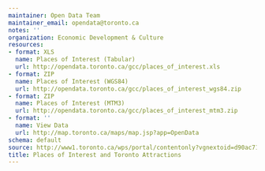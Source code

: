 ```yaml
---
maintainer: Open Data Team
maintainer_email: opendata@toronto.ca
notes: ''
organization: Economic Development & Culture
resources:
- format: XLS
  name: Places of Interest (Tabular)
  url: http://opendata.toronto.ca/gcc/places_of_interest.xls
- format: ZIP
  name: Places of Interest (WGS84)
  url: http://opendata.toronto.ca/gcc/places_of_interest_wgs84.zip
- format: ZIP
  name: Places of Interest (MTM3)
  url: http://opendata.toronto.ca/gcc/places_of_interest_mtm3.zip
- format: ''
  name: View Data
  url: http://map.toronto.ca/maps/map.jsp?app=OpenData
schema: default
source: http://www1.toronto.ca/wps/portal/contentonly?vgnextoid=d90ac71db136c310VgnVCM10000071d60f89RCRD&vgnextchannel=1a66e03bb8d1e310VgnVCM10000071d60f89RCRD
title: Places of Interest and Toronto Attractions
---
```

